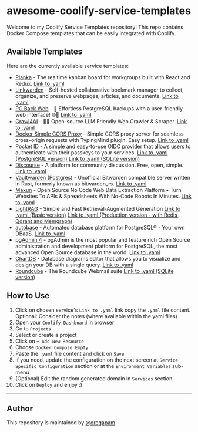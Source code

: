 # awesome-coolify-service-templates

Welcome to my Coolify Service Templates repository! This repo contains Docker Compose templates that can be easily integrated with Coolify.

## Available Templates

Here are the currently available service templates:

- [Planka](https://github.com/plankanban/planka) - The realtime kanban board for workgroups built with React and Redux.
  [Link to .yaml](https://raw.githubusercontent.com/oregapam/awesome-coolify-service-templates/refs/heads/main/templates/compose/planka.yaml)
- [Linkwarden](https://github.com/linkwarden/linkwarden) - Self-hosted collaborative bookmark manager to collect, organize, and preserve webpages, articles, and documents.
  [Link to .yaml](https://raw.githubusercontent.com/oregapam/awesome-coolify-service-templates/refs/heads/main/templates/compose/linkwarden.yaml)
- [PG Back Web](https://github.com/eduardolat/pgbackweb) - 🐘 Effortless PostgreSQL backups with a user-friendly web interface! 🌐💾 
  [Link to .yaml](https://raw.githubusercontent.com/oregapam/awesome-coolify-service-templates/refs/heads/main/templates/compose/pgbackweb.yaml)
- [Crawl4AI](https://github.com/unclecode/crawl4ai) - 🚀🤖 Open-source LLM Friendly Web Crawler & Scraper. 
  [Link to .yaml](https://raw.githubusercontent.com/oregapam/awesome-coolify-service-templates/refs/heads/main/templates/compose/crawl4ai.yaml)
- [Docker Simple CORS Proxy](https://github.com/obeone/simple-cors-proxy) - Simple CORS proxy server for seamless cross-origin requests with TypingMind plugin. Easy setup. 
  [Link to .yaml](https://raw.githubusercontent.com/oregapam/awesome-coolify-service-templates/refs/heads/main/templates/compose/corsproxy.yaml)
- [Pocket ID](https://github.com/pocket-id/pocket-id) - A simple and easy-to-use OIDC provider that allows users to authenticate with their passkeys to your services. 
  [Link to .yaml (PostgreSQL version)](https://raw.githubusercontent.com/oregapam/awesome-coolify-service-templates/refs/heads/main/templates/compose/pocketid-pg.yaml)
  [Link to .yaml (SQLite version)](https://raw.githubusercontent.com/oregapam/awesome-coolify-service-templates/refs/heads/main/templates/compose/pocketid-sqlite.yaml)
- [Discourse](https://github.com/discourse/discourse) - A platform for community discussion. Free, open, simple. 
  [Link to .yaml](https://raw.githubusercontent.com/oregapam/awesome-coolify-service-templates/refs/heads/main/templates/compose/discourse.yaml)
- [Vaultwarden (Postgres)](https://github.com/dani-garcia/vaultwarden) - Unofficial Bitwarden compatible server written in Rust, formerly known as bitwarden_rs.
  [Link to .yaml](https://raw.githubusercontent.com/oregapam/awesome-coolify-service-templates/refs/heads/main/templates/compose/vaultwarden-pg.yaml)
- [Maxun](https://github.com/getmaxun/maxun) - Open Source No Code Web Data Extraction Platform • Turn Websites To APIs & Spreadsheets With No-Code Robots In Minutes.
  [Link to .yaml](https://raw.githubusercontent.com/oregapam/awesome-coolify-service-templates/refs/heads/main/templates/compose/maxun.yaml)
- [LightRAG](https://github.com/HKUDS/LightRAG) - Simple and Fast Retrieval-Augmented Generation 
  [Link to .yaml (Basic version)](https://raw.githubusercontent.com/oregapam/awesome-coolify-service-templates/refs/heads/main/templates/compose/lightrag-basic.yaml)
  [Link to .yaml (Production version - with Redis, Qdrant and Memgraph)](https://raw.githubusercontent.com/oregapam/awesome-coolify-service-templates/refs/heads/main/templates/compose/lightrag-production.yaml)
- [autobase](https://github.com/vitabaks/autobase) - Automated database platform for PostgreSQL® - Your own DBaaS.
  [Link to .yaml](https://raw.githubusercontent.com/oregapam/awesome-coolify-service-templates/refs/heads/main/templates/compose/autobase.yaml)
- [pgAdmin 4](https://github.com/pgadmin-org/pgadmin4) - pgAdmin is the most popular and feature rich Open Source administration and development platform for PostgreSQL, the most advanced Open Source database in the world.
  [Link to .yaml](https://raw.githubusercontent.com/oregapam/awesome-coolify-service-templates/refs/heads/main/templates/compose/pgadmin.yaml)
- [ChartDB](https://github.com/chartdb/chartdb) - Database diagrams editor that allows you to visualize and design your DB with a single query.
  [Link to .yaml](https://raw.githubusercontent.com/oregapam/awesome-coolify-service-templates/refs/heads/main/templates/compose/chartdb.yaml)
- [Roundcube](https://github.com/roundcube/roundcubemail-docker) - The Roundcube Webmail suite
  [Link to .yaml (SQLite version)](https://raw.githubusercontent.com/oregapam/awesome-coolify-service-templates/refs/heads/main/templates/compose/roundcube-sqlite.yaml)


## How to Use

1. Click on chosen service's `Link to .yaml` link copy the `.yaml` file content.
Optional: Consider the notes (where available within the yaml files)
2. Open your `Coolify Dashboard` in browser
3. Go to `Projects`
4. Select or create a project
5. Click on `+ Add New Resource`
6. Choose `Docker Compose Empty`
7. Paste the `.yaml` file content and click on `Save`
8. If you need, update the configuration on the next screen at `Service Specific Configuration` section or at the `Environment Variables` sub-menu
9. (Optional) Edit the random generated domain in `Services` section
10. Click on `Deploy` and enjoy :)

---

## Author

This repository is maintained by [@oregapam](https://github.com/oregapam).


